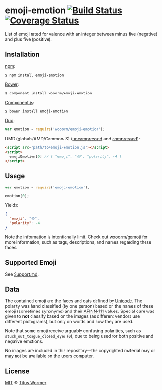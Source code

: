 # emoji-emotion [![Build Status](https://img.shields.io/travis/wooorm/emoji-emotion.svg?style=flat)](https://travis-ci.org/wooorm/emoji-emotion) [![Coverage Status](https://img.shields.io/coveralls/wooorm/emoji-emotion.svg?style=flat)](https://coveralls.io/r/wooorm/emoji-emotion?branch=master)

List of emoji rated for valence with an integer between minus five (negative) and plus five (positive).

## Installation

[npm](https://docs.npmjs.com/cli/install):

```bash
$ npm install emoji-emotion
```

[Bower](http://bower.io/#install-packages):

```bash
$ component install wooorm/emoji-emotion
```

[Component.js](https://github.com/componentjs/component):

```bash
$ bower install emoji-emotion
```

[Duo](http://duojs.org/#getting-started):

```javascript
var emotion = require('wooorm/emoji-emotion');
```

UMD (globals/AMD/CommonJS) ([uncompressed](emoji-emotion.js) and [compressed](emoji-emotion.min.js)):

```html
<script src="path/to/emoji-emotion.js"></script>
<script>
  emojiEmotion[0] // { "emoji": "😠", "polarity": -4 }
</script>
```

## Usage

```javascript
var emotion = require('emoji-emotion');

emotion[0];
```

Yields:

```json
{
  "emoji": "😠",
  "polarity": -4
}
```

Note the information is intentionally limit. Check out [wooorm/gemoji](https://github.com/wooorm/gemoji) for more information, such as tags, descriptions, and names regarding these faces.

## Supported Emoji

See [Support.md](Support.md).

## Data

The contained emoji are the faces and cats defined by [Unicode](http://www.unicode.org/Public/emoji/1.0/full-emoji-list.html). The polarity was hand classified (by one person) based on the names of these emoji (sometimes synonyms) and their [AFINN-111](https://github.com/wooorm/afinn-111) values. Special care was given to **not** classify based on the images (as different vendors use different pictograms), but only on words and how they are used.

Note that some emoji receive arguably confusing polarities, such as `stuck_out_tongue_closed_eyes` (`0`), due to being used for both positive and negative emotions.

No images are included in this repository—the copyrighted material may or may not be available on the users computer.

## License

[MIT](LICENSE) © [Titus Wormer](http://wooorm.com)
